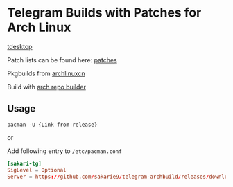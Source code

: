 # Telegram Builds with Patches for Arch Linux

[tdesktop](https://github.com/telegramdesktop/tdesktop/releases)

Patch lists can be found here: [patches](pkgbuilds/telegram-desktop-sakari)

Pkgbuilds from [archlinuxcn](https://github.com/archlinuxcn/repo/tree/master/archlinuxcn/telegram-desktop-lily)

Build with [arch repo builder](https://github.com/sakarie9/arch-repo-builder)

## Usage

`pacman -U {Link from release}`

or

Add following entry to `/etc/pacman.conf`

```conf
[sakari-tg]
SigLevel = Optional
Server = https://github.com/sakarie9/telegram-archbuild/releases/download/repo
```
